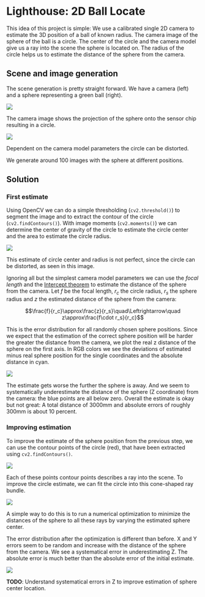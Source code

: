 # Lighthouse: 2D Ball Locate

This idea of this project is simple: We use a calibrated single 2D camera to estimate the 3D position of a ball of known radius. The camera image of the sphere of the ball is a circle. The center of the circle and the camera model give us a ray into the scene the sphere is located on. The radius of the circle helps us to estimate the distance of the sphere from the camera.

## Scene and image generation

The scene generation is pretty straight forward. We have a camera (left) and a sphere representing a green ball (right).

![](images/scene.png)

The camera image shows the projection of the sphere onto the sensor chip resulting in a circle.

![](images/ball1.png)

Dependent on the camera model parameters the circle can be distorted.

We generate around 100 images with the sphere at different positions.

## Solution

### First estimate

Using OpenCV we can do a simple thresholding (`cv2.threshold()`) to segment the image and to extract the contour of the circle (`cv2.findContours()`). With image moments (`cv2.moments()`) we can determine the center of gravity of the circle to estimate the circle center and the area to estimate the circle radius.

![](images/ball2.png)

This estimate of circle center and radius is not perfect, since the circle can be distorted, as seen in this image.

Ignoring all but the simplest camera model parameters we can use the *focal length* and the [Intercept theorem](https://en.wikipedia.org/wiki/Intercept_theorem) to estimate the distance of the sphere from the camera. Let $f$ be the focal length, $r_c$ the circle radius, $r_s$ the sphere radius and $z$ the estimated distance of the sphere from the camera:

```math
\frac{f}{r_c}\approx\frac{z}{r_s}\quad\Leftrightarrow\quad z\approx\frac{f\cdot r_s}{r_c}
```

This is the error distribution for all randomly chosen sphere positions. Since we expect that the estimation of the correct sphere position will be harder the greater the distance from the camera, we plot the real z distance of the sphere on the first axis. In RGB colors we see the deviations of estimated minus real sphere position for the single coordinates and the absolute distance in cyan.

![](images/error1.png)

The estimate gets worse the further the sphere is away. And we seem to systematically underestimate the distance of the sphere (Z coordinate) from the camera: the blue points are all below zero. Overall the estimate is okay but not great: A total distance of 3000mm and absolute errors of roughly 300mm is about 10 percent.

### Improving estimation

To improve the estimate of the sphere position from the previous step, we can use the contour points of the circle (red), that have been extracted using `cv2.findContours()`.

![](images/ball3.png)

Each of these points contour points describes a ray into the scene. To improve the circle estimate, we can fit the circle into this cone-shaped ray bundle.

![](images/rays.png)

A simple way to do this is to run a numerical optimization to minimize the distances of the sphere to all these rays by varying the estimated sphere center.

The error distribution after the optimization is different than before. X and Y errors seem to be random and increase with the distance of the sphere from the camera. We see a systematical error in underestimating Z. The absolute error is much better than the absolute error of the initial estimate.

![](images/error2.png)

**TODO**: Understand systematical errors in Z to improve estimation of sphere center location.